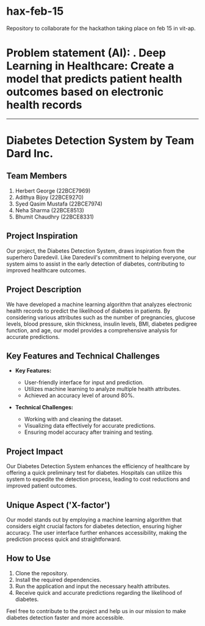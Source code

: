 # hax-feb-15

Repository to collaborate for the hackathon taking place on feb 15 in vit-ap.

# Problem statement (AI): . Deep Learning in Healthcare: Create a model that predicts patient health outcomes based on electronic health records

---

# Diabetes Detection System by Team Dard Inc.

## Team Members

1. Herbert George (22BCE7969)
2. Adithya Bijoy (22BCE9270)
3. Syed Qasim Mustafa (22BCE7974)
4. Neha Sharma (22BCE8513)
5. Bhumit Chaudhry (22BCE8331) 

## Project Inspiration
Our project, the Diabetes Detection System, draws inspiration from the superhero Daredevil. Like Daredevil's commitment to helping everyone, our system aims to assist in the early detection of diabetes, contributing to improved healthcare outcomes.

## Project Description
We have developed a machine learning algorithm that analyzes electronic health records to predict the likelihood of diabetes in patients. By considering various attributes such as the number of pregnancies, glucose levels, blood pressure, skin thickness, insulin levels, BMI, diabetes pedigree function, and age, our model provides a comprehensive analysis for accurate predictions.

## Key Features and Technical Challenges
- **Key Features:**
  - User-friendly interface for input and prediction.
  - Utilizes machine learning to analyze multiple health attributes.
  - Achieved an accuracy level of around 80%.

- **Technical Challenges:**
  - Working with and cleaning the dataset.
  - Visualizing data effectively for accurate predictions.
  - Ensuring model accuracy after training and testing.

## Project Impact
Our Diabetes Detection System enhances the efficiency of healthcare by offering a quick preliminary test for diabetes. Hospitals can utilize this system to expedite the detection process, leading to cost reductions and improved patient outcomes.

## Unique Aspect ('X-factor')
Our model stands out by employing a machine learning algorithm that considers eight crucial factors for diabetes detection, ensuring higher accuracy. The user interface further enhances accessibility, making the prediction process quick and straightforward.

## How to Use
1. Clone the repository.
2. Install the required dependencies.
3. Run the application and input the necessary health attributes.
4. Receive quick and accurate predictions regarding the likelihood of diabetes.

Feel free to contribute to the project and help us in our mission to make diabetes detection faster and more accessible.

